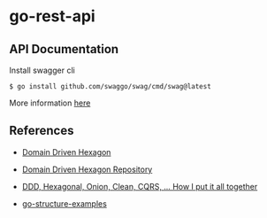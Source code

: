 # go-rest-api

## API Documentation

Install swagger cli

```
$ go install github.com/swaggo/swag/cmd/swag@latest
```

More information [here](https://github.com/swaggo/swag)

## References

- [Domain Driven Hexagon](https://awesomeopensource.com/project/Sairyss/domain-driven-hexagon)

- [Domain Driven Hexagon Repository](https://github.com/Sairyss/domain-driven-hexagon)

- [DDD, Hexagonal, Onion, Clean, CQRS, … How I put it all together](https://herbertograca.com/2017/11/16/explicit-architecture-01-ddd-hexagonal-onion-clean-cqrs-how-i-put-it-all-together/)

- [go-structure-examples](https://sourcegraph.com/github.com/katzien/go-structure-examples@master)